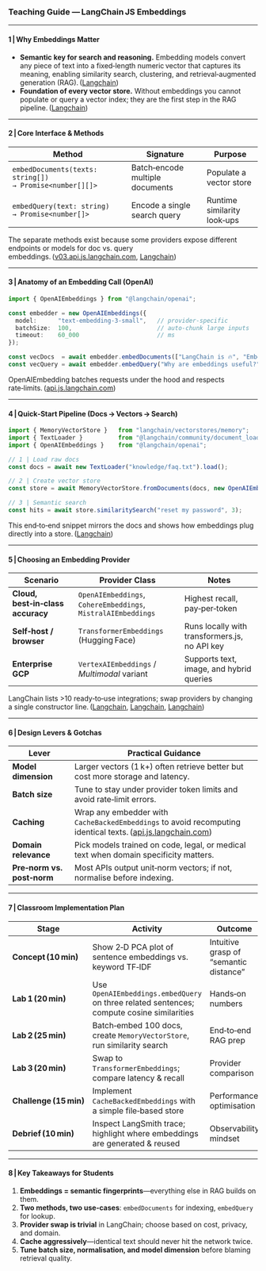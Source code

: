 ### Teaching Guide — LangChain JS **Embeddings**

---

#### 1 | Why Embeddings Matter

* **Semantic key for search and reasoning.** Embedding models convert any piece of text into a fixed‑length numeric vector that captures its meaning, enabling similarity search, clustering, and retrieval‑augmented generation (RAG). ([Langchain][1])
* **Foundation of every vector store.** Without embeddings you cannot populate or query a vector index; they are the first step in the RAG pipeline. ([Langchain][2])

---

#### 2 | Core Interface & Methods

| Method                                                  | Signature                       | Purpose                     |
| ------------------------------------------------------- | ------------------------------- | --------------------------- |
| `embedDocuments(texts: string[]) → Promise<number[][]>` | Batch‑encode multiple documents | Populate a vector store     |
| `embedQuery(text: string) → Promise<number[]>`          | Encode a single search query    | Runtime similarity look‑ups |

The separate methods exist because some providers expose different endpoints or models for doc vs. query embeddings. ([v03.api.js.langchain.com][3], [Langchain][2])

---

#### 3 | Anatomy of an Embedding Call (OpenAI)

```ts
import { OpenAIEmbeddings } from "@langchain/openai";

const embedder = new OpenAIEmbeddings({
  model:      "text-embedding-3-small",   // provider‑specific
  batchSize:  100,                        // auto‑chunk large inputs
  timeout:    60_000                      // ms
});

const vecDocs  = await embedder.embedDocuments(["LangChain is 🔥", "Embeddings rock"]);
const vecQuery = await embedder.embedQuery("Why are embeddings useful?");
```

OpenAIEmbedding batches requests under the hood and respects rate‑limits. ([api.js.langchain.com][4])

---

#### 4 | Quick‑Start Pipeline (Docs → Vectors → Search)

```ts
import { MemoryVectorStore }   from "langchain/vectorstores/memory";
import { TextLoader }          from "@langchain/community/document_loaders/fs/text";
import { OpenAIEmbeddings }    from "@langchain/openai";

// 1 | Load raw docs
const docs = await new TextLoader("knowledge/faq.txt").load();

// 2 | Create vector store
const store = await MemoryVectorStore.fromDocuments(docs, new OpenAIEmbeddings());

// 3 | Semantic search
const hits = await store.similaritySearch("reset my password", 3);
```

This end‑to‑end snippet mirrors the docs and shows how embeddings plug directly into a store. ([Langchain][5])

---

#### 5 | Choosing an Embedding Provider

| Scenario                          | Provider Class                                                | Notes                                         |
| --------------------------------- | ------------------------------------------------------------- | --------------------------------------------- |
| **Cloud, best‑in‑class accuracy** | `OpenAIEmbeddings`, `CohereEmbeddings`, `MistralAIEmbeddings` | Highest recall, pay‑per‑token                 |
| **Self‑host / browser**           | `TransformerEmbeddings` (Hugging Face)                        | Runs locally with transformers.js, no API key |
| **Enterprise GCP**                | `VertexAIEmbeddings` / *Multimodal* variant                   | Supports text, image, and hybrid queries      |

LangChain lists >10 ready‑to‑use integrations; swap providers by changing a single constructor line. ([Langchain][5], [Langchain][6], [Langchain][7])

---

#### 6 | Design Levers & Gotchas

| Lever                      | Practical Guidance                                                                                               |
| -------------------------- | ---------------------------------------------------------------------------------------------------------------- |
| **Model dimension**        | Larger vectors (1 k+) often retrieve better but cost more storage and latency.                                   |
| **Batch size**             | Tune to stay under provider token limits and avoid rate‑limit errors.                                            |
| **Caching**                | Wrap any embedder with `CacheBackedEmbeddings` to avoid recomputing identical texts. ([api.js.langchain.com][8]) |
| **Domain relevance**       | Pick models trained on code, legal, or medical text when domain specificity matters.                             |
| **Pre‑norm vs. post‑norm** | Most APIs output unit‑norm vectors; if not, normalise before indexing.                                           |

---

#### 7 | Classroom Implementation Plan

| Stage                  | Activity                                                                                  | Outcome                                |
| ---------------------- | ----------------------------------------------------------------------------------------- | -------------------------------------- |
| **Concept (10 min)**   | Show 2‑D PCA plot of sentence embeddings vs. keyword TF‑IDF                               | Intuitive grasp of “semantic distance” |
| **Lab 1 (20 min)**     | Use `OpenAIEmbeddings.embedQuery` on three related sentences; compute cosine similarities | Hands‑on numbers                       |
| **Lab 2 (25 min)**     | Batch‑embed 100 docs, create `MemoryVectorStore`, run similarity search                   | End‑to‑end RAG prep                    |
| **Lab 3 (20 min)**     | Swap to `TransformerEmbeddings`; compare latency & recall                                 | Provider comparison                    |
| **Challenge (15 min)** | Implement `CacheBackedEmbeddings` with a simple file‑based store                          | Performance optimisation               |
| **Debrief (10 min)**   | Inspect LangSmith trace; highlight where embeddings are generated & reused                | Observability mindset                  |

---

#### 8 | Key Takeaways for Students

1. **Embeddings = semantic fingerprints**—everything else in RAG builds on them.
2. **Two methods, two use‑cases**: `embedDocuments` for indexing, `embedQuery` for lookup.
3. **Provider swap is trivial** in LangChain; choose based on cost, privacy, and domain.
4. **Cache aggressively**—identical text should never hit the network twice.
5. **Tune batch size, normalisation, and model dimension** before blaming retrieval quality.

[1]: https://js.langchain.com/docs/concepts/embedding_models/?utm_source=chatgpt.com "Embedding models - LangChain.js"
[2]: https://js.langchain.com/v0.1/docs/modules/data_connection/text_embedding/?utm_source=chatgpt.com "Text embedding models - LangChain.js"
[3]: https://v03.api.js.langchain.com/interfaces/_langchain_core.embeddings.EmbeddingsInterface.html?utm_source=chatgpt.com "Interface EmbeddingsInterface - LangChain.js"
[4]: https://api.js.langchain.com/classes/langchain_openai.OpenAIEmbeddings.html?utm_source=chatgpt.com "Class OpenAIEmbeddings - LangChain.js"
[5]: https://js.langchain.com/docs/integrations/text_embedding/?utm_source=chatgpt.com "Embeddings - LangChain.js"
[6]: https://js.langchain.com/docs/integrations/text_embedding/transformers/?utm_source=chatgpt.com "HuggingFace Transformers - LangChain.js"
[7]: https://js.langchain.com/v0.1/docs/modules/data_connection/experimental/multimodal_embeddings/google_vertex_ai/?utm_source=chatgpt.com "Google Vertex AI - LangChain.js"
[8]: https://api.js.langchain.com/classes/langchain.embeddings_cache_backed.CacheBackedEmbeddings.html?utm_source=chatgpt.com "CacheBackedEmbeddings - LangChain.js"
